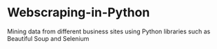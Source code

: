 # Webscraping-in-Python
Mining data from different business sites using Python libraries such as Beautiful Soup and Selenium

